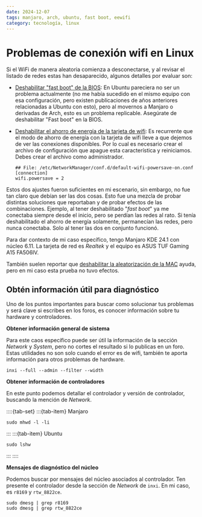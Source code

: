 ```yaml
---
date: 2024-12-07
tags: manjaro, arch, ubuntu, fast boot, eewifi
category: tecnología, linux
---
```


# Problemas de conexión wifi en Linux

Si el WiFi de manera aleatoria comienza a desconectarse, y al revisar el
listado de redes estas han desaparecido, algunos detalles por evaluar son:

+ [Deshabilitar "fast boot" de la BIOS](https://bbs.archlinux.org/viewtopic.php?pid=2134101#p2134101):
  En Ubuntu pareciera no ser un problema actualmente (no me había sucedido en
  el mismo equipo con esa configuración, pero existen publicaciones de años
  anteriores relacionadas a Ubuntu con esto), pero al movernos a Manjaro o
  derivadas de Arch, esto es un problema replicable. Asegúrate de deshabilitar
  "Fast boot" en la BIOS.
+ [Deshabilitar el ahorro de energía de la tarjeta de wifi](https://forum.manjaro.org/t/wifi-random-disconnects-after-update/142876/3):
  Es recurrente que el modo de ahorro de energía con la tarjeta de wifi lleve a
  que dejemos de ver las conexiones disponibles. Por lo cual es necesario crear
  el archivo de configuración que apague esta característica y reiniciamos.
  Debes crear el archivo como administrador.

  ```{code} text
  ## File: /etc/NetworkManager/conf.d/default-wifi-powersave-on.conf
  [connection]
  wifi.powersave = 2
  ```

Estos dos ajustes fueron suficientes en mi escenario, sin embargo, no fue tan
claro que debían ser las dos cosas. Esto fue una mezcla de probar distintas
soluciones que reportaban y de probar efectos de las combinaciones. Ejemplo, al
tener deshabilitado "*fast boot*" ya me conectaba siempre desde el inicio, pero
se perdían las redes al rato. Si tenía deshabilitado el ahorro de energía
solamente, permanecían las redes, pero nunca conectaba. Solo al tener las dos
en conjunto funcionó.

Para dar contexto de mi caso específico, tengo Manjaro KDE 24.1 con núcleo 6.11.
La tarjeta de red es *Realtek* y el equipo es ASUS TUF Gaming A15 FA506IV.

También suelen reportar que
[deshabilitar la aleatorización de la MAC](https://forum.manjaro.org/t/wifi-not-connecting-at-start-up/113193/3)
ayuda, pero en mi caso esta prueba no tuvo efectos.

## Obtén información útil para diagnóstico

Uno de los puntos importantes para buscar como solucionar tus problemas y será
clave si escribes en los foros, es conocer información sobre tu hardware y
controladores.

**Obtener información general de sistema**

Para este caos específico puede ser útil la información de la sección
*Network* y *System*, pero no cortes el resultado si lo publicas en un foro.
Estas utilidades no son solo cuando el error es de wifi, también te aporta
información para otros problemas de hardware.

```{code} bash
inxi --full --admin --filter --width
```

**Obtener información de controladores**

En este punto podemos detallar el controlador y versión de controlador,
buscando la mención de *Network*.

::::{tab-set}
:::{tab-item} Manjaro

```{code} bash
sudo mhwd -l -li
```
:::
:::{tab-item} Ubuntu

```{code} bash
sudo lshw
```
:::
::::

**Mensajes de diagnóstico del núcleo**

Podemos buscar por mensajes del núcleo asociados al controlador. Ten presente
el controlador desde la sección de *Network* de `inxi`. En mi caso, es `r8169`
y `rtw_8822ce`.

```{code} bash
sudo dmesg | grep r8169
sudo dmesg | grep rtw_8822ce
```
